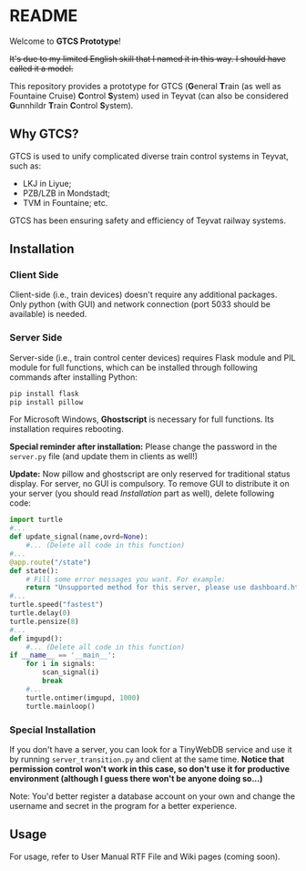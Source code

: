 # README

Welcome to **GTCS Prototype**!

~~It's due to my limited English skill that I named it in this way. I should have called it a model.~~

This repository provides a prototype for GTCS (**G**eneral **T**rain (as well as Fountaine Cruise) **C**ontrol **S**ystem) used in Teyvat (can also be considered **G**unnhildr **T**rain **C**ontrol **S**ystem).

## Why GTCS?

GTCS is used to unify complicated diverse train control systems in Teyvat, such as:

- LKJ in Liyue;
- PZB/LZB in Mondstadt;
- TVM in Fountaine; etc.

GTCS has been ensuring safety and efficiency of Teyvat railway systems.

## Installation

### Client Side

Client-side (i.e., train devices) doesn't require any additional packages. Only python (with GUI) and network connection (port 5033 should be available) is needed.

### Server Side

Server-side (i.e., train control center devices) requires Flask module and PIL module for full functions, which can be installed through following commands after installing Python:

```sh
pip install flask
pip install pillow
```

For Microsoft Windows, **Ghostscript** is necessary for full functions. Its installation requires rebooting.

**Special reminder after installation:** Please change the password in the `server.py` file (and update them in clients as well!)

**Update:** Now pillow and ghostscript are only reserved for traditional status display. For server, no GUI is compulsory. To remove GUI to distribute it on your server (you should read *Installation* part as well), delete following code:

```python
import turtle
#...
def update_signal(name,ovrd=None):
    #... (Delete all code in this function)
#...
@app.route("/state")
def state():
    # Fill some error messages you want. For example:
    return "Unsupported method for this server, please use dashboard.html instead!", 400
#...
turtle.speed("fastest")
turtle.delay(0)
turtle.pensize(8)
#...
def imgupd():
    #... (Delete all code in this function)
if __name__ == '__main__':
    for i in signals:
        scan_signal(i)
        break
    #...
    turtle.ontimer(imgupd, 1000)
    turtle.mainloop()
```

### Special Installation

If you don't have a server, you can look for a TinyWebDB service and use it by running `server_transition.py` and client at the same time. **Notice that permission control won't work in this case, so don't use it for productive environment (although I guess there won't be anyone doing so...)**

Note: You'd better register a database account on your own and change the username and secret in the program for a better experience.

## Usage

For usage, refer to User Manual RTF File and Wiki pages (coming soon).

